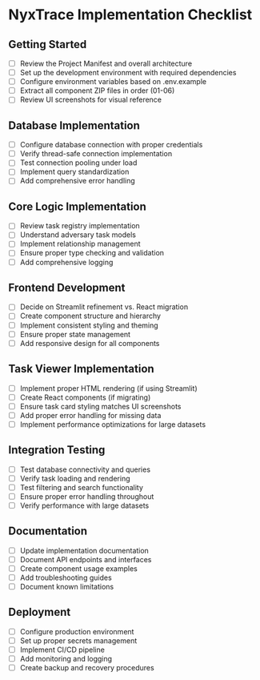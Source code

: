 # NyxTrace Implementation Checklist

## Getting Started

- [ ] Review the Project Manifest and overall architecture
- [ ] Set up the development environment with required dependencies
- [ ] Configure environment variables based on .env.example
- [ ] Extract all component ZIP files in order (01-06)
- [ ] Review UI screenshots for visual reference

## Database Implementation

- [ ] Configure database connection with proper credentials
- [ ] Verify thread-safe connection implementation
- [ ] Test connection pooling under load
- [ ] Implement query standardization
- [ ] Add comprehensive error handling

## Core Logic Implementation

- [ ] Review task registry implementation
- [ ] Understand adversary task models
- [ ] Implement relationship management
- [ ] Ensure proper type checking and validation
- [ ] Add comprehensive logging

## Frontend Development

- [ ] Decide on Streamlit refinement vs. React migration
- [ ] Create component structure and hierarchy
- [ ] Implement consistent styling and theming
- [ ] Ensure proper state management
- [ ] Add responsive design for all components

## Task Viewer Implementation

- [ ] Implement proper HTML rendering (if using Streamlit)
- [ ] Create React components (if migrating)
- [ ] Ensure task card styling matches UI screenshots
- [ ] Add proper error handling for missing data
- [ ] Implement performance optimizations for large datasets

## Integration Testing

- [ ] Test database connectivity and queries
- [ ] Verify task loading and rendering
- [ ] Test filtering and search functionality
- [ ] Ensure proper error handling throughout
- [ ] Verify performance with large datasets

## Documentation

- [ ] Update implementation documentation
- [ ] Document API endpoints and interfaces
- [ ] Create component usage examples
- [ ] Add troubleshooting guides
- [ ] Document known limitations

## Deployment

- [ ] Configure production environment
- [ ] Set up proper secrets management
- [ ] Implement CI/CD pipeline
- [ ] Add monitoring and logging
- [ ] Create backup and recovery procedures
